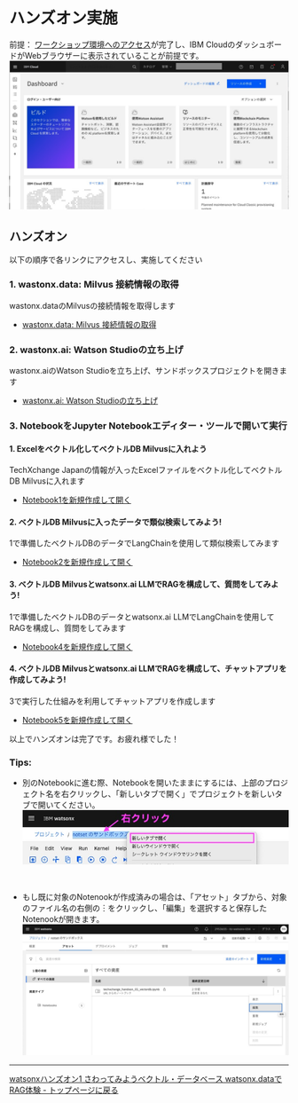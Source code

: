 # ハンズオン実施
前提：
[ワークショップ環境へのアクセス](01_techzone_use_environments.md)が完了し、IBM CloudのダッシュボードがWebブラウザーに表示されていることが前提です。
<img width="800" alt="" src="images/01_2-5-ibmcloud.jpg"><br>

## ハンズオン
以下の順序で各リンクにアクセスし、実施してください

### 1. wastonx.data: Milvus 接続情報の取得
wastonx.dataのMilvusの接続情報を取得します
- [wastonx.data: Milvus 接続情報の取得](watsonx_data_get_milvus_info.md)

### 2. wastonx.ai: Watson Studioの立ち上げ
wastonx.aiのWatson Studioを立ち上げ、サンドボックスプロジェクトを開きます
- [wastonx.ai: Watson Studioの立ち上げ](watsonx_ai_open_watson_studio.md)<br>

### 3. NotebookをJupyter Notebookエディター・ツールで開いて実行

#### 1. Excelをベクトル化してベクトルDB Milvusに入れよう<br>
TechXchange Japanの情報が入ったExcelファイルをベクトル化してベクトルDB Milvusに入れます
- [Notebook1を新規作成して開く](open_notebook_01.md)

#### 2. ベクトルDB Milvusに入ったデータで類似検索してみよう!<br>
1で準備したベクトルDBのデータでLangChainを使用して類似検索してみます
- [Notebook2を新規作成して開く](open_notebook_02.md)

#### 3. ベクトルDB Milvusとwatsonx.ai LLMでRAGを構成して、質問をしてみよう!<br>
1で準備したベクトルDBのデータとwatsonx.ai LLMでLangChainを使用してRAGを構成し、質問をしてみます
- [Notebook4を新規作成して開く](open_notebook_03.md)

#### 4. ベクトルDB Milvusとwatsonx.ai LLMでRAGを構成して、チャットアプリを作成してみよう!<br>
3で実行した仕組みを利用してチャットアプリを作成します
- [Notebook5を新規作成して開く](open_notebook_04.md)


以上でハンズオンは完了です。お疲れ様でした！

### Tips:
- 別のNotebookに進む際、Notebookを開いたままにするには、上部のプロジェクト名を右クリックし、「新しいタブで開く」でプロジェクトを新しいタブで開いてください。<br>
![alt text](images/open_project_from_notebook.jpg)
<br>

- もし既に対象のNotenookが作成済みの場合は、「アセット」タブから、対象のファイル名の右側の︙をクリックし、「編集」を選択すると保存したNotenookが開きます。<br>
![alt text](images/open_notebook_from_asset01.jpg)

---
[watsonxハンズオン1 さわってみようベクトル・データベース watsonx.dataでRAG体験 - トップページに戻る](README.md)




